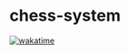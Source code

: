 # chess-system

[![wakatime](
https://wakatime.com/badge/user/24cd8aed-81de-4848-a512-d01869dae666/project/34737737-e951-4f79-9b00-fd3ba033e534.svg)](https://wakatime.com/badge/user/24cd8aed-81de-4848-a512-d01869dae666/project/34737737-e951-4f79-9b00-fd3ba033e534)